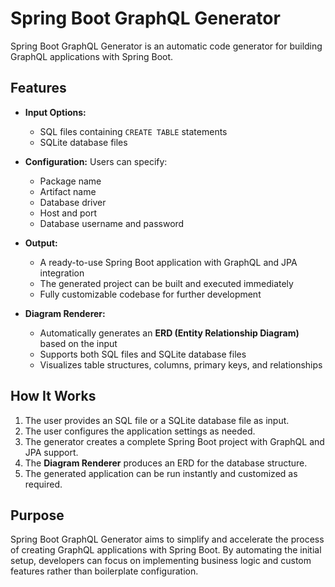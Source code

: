 # Spring Boot GraphQL Generator

Spring Boot GraphQL Generator is an automatic code generator for building GraphQL applications with Spring Boot.

## Features

* **Input Options:**

  * SQL files containing `CREATE TABLE` statements
  * SQLite database files

* **Configuration:**
  Users can specify:

  * Package name
  * Artifact name
  * Database driver
  * Host and port
  * Database username and password

* **Output:**

  * A ready-to-use Spring Boot application with GraphQL and JPA integration
  * The generated project can be built and executed immediately
  * Fully customizable codebase for further development

* **Diagram Renderer:**

  * Automatically generates an **ERD (Entity Relationship Diagram)** based on the input
  * Supports both SQL files and SQLite database files
  * Visualizes table structures, columns, primary keys, and relationships

## How It Works

1. The user provides an SQL file or a SQLite database file as input.
2. The user configures the application settings as needed.
3. The generator creates a complete Spring Boot project with GraphQL and JPA support.
4. The **Diagram Renderer** produces an ERD for the database structure.
5. The generated application can be run instantly and customized as required.

## Purpose

Spring Boot GraphQL Generator aims to simplify and accelerate the process of creating GraphQL applications with Spring Boot. By automating the initial setup, developers can focus on implementing business logic and custom features rather than boilerplate configuration.


